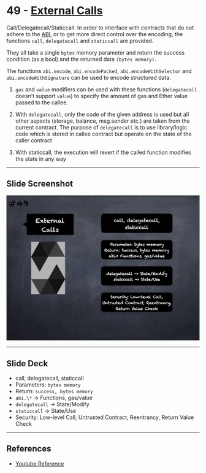# 49 - [External Calls](External%20Calls.md)
Call/Delegatecall/Staticcall: In order to interface with contracts that do not adhere to the [ABI](../Ethereum101/ABI.md), or to get more direct control over the encoding, the functions `call`, `delegatecall` and `staticcall` are provided. 

They all take a single `bytes` memory parameter and return the success condition (as a bool) and the returned data `(bytes memory)`. 

The functions `abi.encode`, `abi.encodePacked`, `abi.encodeWithSelector` and `abi.encodeWithSignature` can be used to encode structured data.

1. `gas` and `value` modifiers can be used with these functions (`delegatecall` doesn’t support `value`) to specify the amount of gas and Ether value passed to the callee.
    
2. With `delegatecall`, only the code of the given address is used but all other aspects (storage, balance, msg.sender etc.) are taken from the current contract. The purpose of `delegatecall` is to use library/logic code which is stored in callee contract but operate on the state of the caller contract
    
3. With staticcall, the execution will revert if the called function modifies the state in any way

___
## Slide Screenshot
![049.png](../images/solidity101/049.png)
___
## Slide Deck
- call, delegatecall, staticcall
- Parameters: `bytes memory`
- Return: `success, bytes memory`
- `abi.\*` -> Functions, gas/value
- `delegatecall` -> State/Modify
- `staticcall` -> State/Use
- Security: Low-level Call, Untrusted Contract, Reentrancy, Return Value Check
___
## References
- [Youtube Reference](https://youtu.be/6VIJpze1jbU?t=1173)



